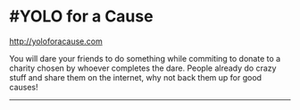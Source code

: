 # #YOLO for a Cause
http://yoloforacause.com


You will dare your friends to do something while commiting to donate to a charity chosen by whoever completes the dare. People already do crazy stuff and share them on the internet, why not back them up for good causes!


---
